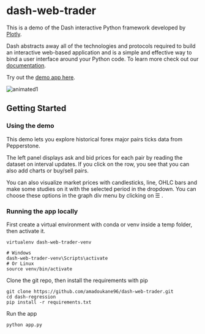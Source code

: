 # dash-web-trader

This is a demo of the Dash interactive Python framework developed by [Plotly](https://plot.ly/).

Dash abstracts away all of the technologies and protocols required to build an interactive web-based application and is a simple and effective way to bind a user interface around your Python code. To learn more check out our [documentation](https://plot.ly/dash).

Try out the [demo app here](https://dash-web-trader.herokuapp.com/).

![animated1](images/web-trader.gif)

## Getting Started

### Using the demo
This demo lets you explore historical forex major pairs ticks data from Pepperstone. 

The left panel displays ask and bid prices for each pair by reading the dataset on interval updates. If you click on the row, you see that you can also add charts or buy/sell pairs.

You can also visualize market prices with candlesticks, line, OHLC bars and make some studies on it with the selected period in the dropdown.
You can choose these options in the graph div menu by clicking on ☰ .

### Running the app locally

First create a virtual environment with conda or venv inside a temp folder, then activate it.

```
virtualenv dash-web-trader-venv

# Windows
dash-web-trader-venv\Scripts\activate
# Or Linux
source venv/bin/activate
```

Clone the git repo, then install the requirements with pip
```
git clone https://github.com/amadoukane96/dash-web-trader.git
cd dash-regression
pip install -r requirements.txt
```

Run the app
```
python app.py
```
